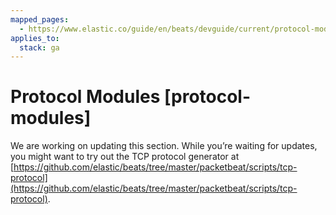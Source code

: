 ```yaml
---
mapped_pages:
  - https://www.elastic.co/guide/en/beats/devguide/current/protocol-modules.html
applies_to:
  stack: ga
---
```


# Protocol Modules [protocol-modules]

We are working on updating this section. While you’re waiting for updates, you might want to try out the TCP protocol generator at [https://github.com/elastic/beats/tree/master/packetbeat/scripts/tcp-protocol](https://github.com/elastic/beats/tree/master/packetbeat/scripts/tcp-protocol).


